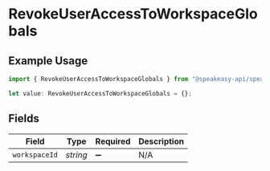 # RevokeUserAccessToWorkspaceGlobals

## Example Usage

```typescript
import { RevokeUserAccessToWorkspaceGlobals } from "@speakeasy-api/speakeasy-client-sdk-typescript/sdk/models/operations";

let value: RevokeUserAccessToWorkspaceGlobals = {};
```

## Fields

| Field              | Type               | Required           | Description        |
| ------------------ | ------------------ | ------------------ | ------------------ |
| `workspaceId`      | *string*           | :heavy_minus_sign: | N/A                |